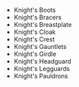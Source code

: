 - <WowHeadItem id="7458">Knight's Boots</WowHeadItem>
- <WowHeadItem id="7461">Knight's Bracers</WowHeadItem>
- <WowHeadItem id="7454">Knight's Breastplate</WowHeadItem>
- <WowHeadItem id="7460">Knight's Cloak</WowHeadItem>
- <WowHeadItem id="7465">Knight's Crest</WowHeadItem>
- <WowHeadItem id="7457">Knight's Gauntlets</WowHeadItem>
- <WowHeadItem id="7462">Knight's Girdle</WowHeadItem>
- <WowHeadItem id="7456">Knight's Headguard</WowHeadItem>
- <WowHeadItem id="7455">Knight's Legguards</WowHeadItem>
- <WowHeadItem id="7459">Knight's Pauldrons</WowHeadItem>
